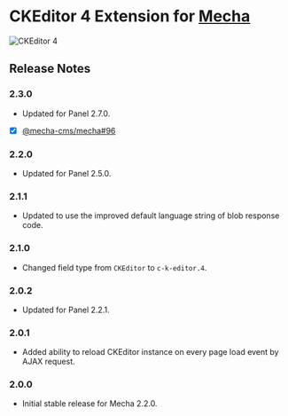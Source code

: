 CKEditor 4 Extension for [Mecha](https://github.com/mecha-cms/mecha)
====================================================================

![CKEditor 4](https://user-images.githubusercontent.com/1669261/128368337-95843764-d080-403f-82e6-a58e14f02fca.png)

Release Notes
-------------

### 2.3.0

 - Updated for Panel 2.7.0.
 - [x] [@mecha-cms/mecha#96](https://github.com/mecha-cms/mecha/issues/96)

### 2.2.0

 - Updated for Panel 2.5.0.

### 2.1.1

 - Updated to use the improved default language string of blob response code.

### 2.1.0

 - Changed field type from `CKEditor` to `c-k-editor.4`.

### 2.0.2

 - Updated for Panel 2.2.1.

### 2.0.1

 - Added ability to reload CKEditor instance on every page load event by AJAX request.

### 2.0.0

 - Initial stable release for Mecha 2.2.0.
